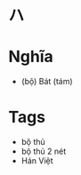 # ハ

# Nghĩa
* (bộ) Bát (tám)

# Tags
* bộ thủ
*  bộ thủ 2 nét
*  Hán Việt

<script>window.HANZI_FIELD='ハ';</script>
